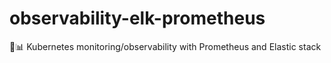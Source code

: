 # observability-elk-prometheus
📡📊  Kubernetes monitoring/observability with Prometheus and Elastic stack
